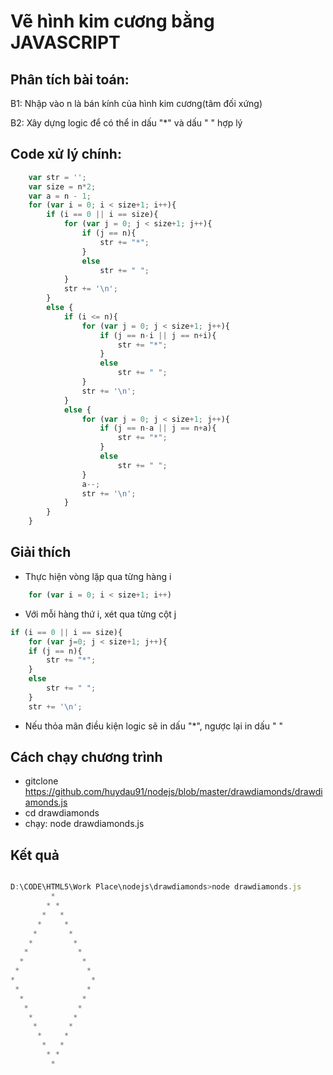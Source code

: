 # Vẽ hình kim cương bằng JAVASCRIPT

## Phân tích bài toán:

B1: Nhập vào n là bán kính của hình kim cương(tâm đối xứng)

B2: Xây dựng logic để có thể in dấu "*" và dấu " " hợp lý

## Code xử lý chính:
``` javascript
	var str = '';
	var size = n*2;
	var a = n - 1;
	for (var i = 0; i < size+1; i++){
		if (i == 0 || i == size){
			for (var j = 0; j < size+1; j++){
				if (j == n){
					str += "*";
				}
				else
					str += " ";
			}
			str += '\n';
		}
		else {
			if (i <= n){
				for (var j = 0; j < size+1; j++){
					if (j == n-i || j == n+i){
						str += "*";
					}
					else
						str += " ";
				}
				str += '\n';
			}
			else {
				for (var j = 0; j < size+1; j++){
					if (j == n-a || j == n+a){
						str += "*";
					}
					else
						str += " ";
				}
				a--;
				str += '\n';
			}
		}
	}
```

## Giải thích

* Thực hiện vòng lặp qua từng hàng i

```javascript
	for (var i = 0; i < size+1; i++)
```

* Với mỗi hàng thứ i, xét qua từng cột j

```javascript
if (i == 0 || i == size){
	for (var j=0; j < size+1; j++){
	if (j == n){
		str += "*";
	}
	else
		str += " ";
	}
	str += '\n';
```

* Nếu thỏa mãn điều kiện logic sẽ in dấu "*", ngược lại in dấu " "

## Cách chạy chương trình

* gitclone https://github.com/huydau91/nodejs/blob/master/drawdiamonds/drawdiamonds.js
* cd drawdiamonds
* chạy: node drawdiamonds.js

## Kết quả

```javascript

D:\CODE\HTML5\Work Place\nodejs\drawdiamonds>node drawdiamonds.js
         *
        * *
       *   *
      *     *
     *       *
    *         *
   *           *
  *             *
 *               *
*                 *
 *               *
  *             *
   *           *
    *         *
     *       *
      *     *
       *   *
        * *
         *
```